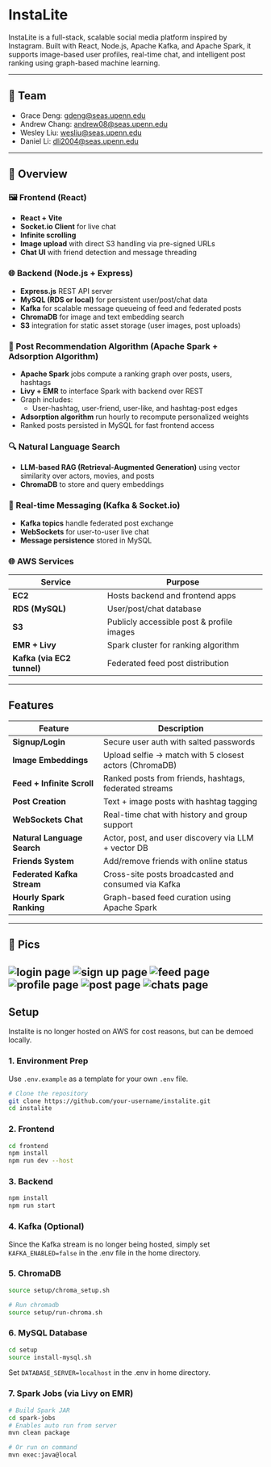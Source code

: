 # InstaLite

InstaLite is a full-stack, scalable social media platform inspired by Instagram. Built with React, Node.js, Apache Kafka, and Apache Spark, it supports image-based user profiles, real-time chat, and intelligent post ranking using graph-based machine learning.

---

## 👥 Team
-   Grace Deng: gdeng@seas.upenn.edu
-   Andrew Chang: andrew08@seas.upenn.edu
-   Wesley Liu: wesliu@seas.upenn.edu
-   Daniel Li: dli2004@seas.upenn.edu
---

## 🔧 Overview

### 🖼️ Frontend (React)
- **React + Vite**
- **Socket.io Client** for live chat
- **Infinite scrolling**
- **Image upload** with direct S3 handling via pre-signed URLs
- **Chat UI** with friend detection and message threading

### 🌐 Backend (Node.js + Express)
- **Express.js** REST API server
- **MySQL (RDS or local)** for persistent user/post/chat data
- **Kafka** for scalable message queueing of feed and federated posts
- **ChromaDB** for image and text embedding search
- **S3** integration for static asset storage (user images, post uploads)

### 🧠 Post Recommendation Algorithm (Apache Spark + Adsorption Algorithm)
- **Apache Spark** jobs compute a ranking graph over posts, users, hashtags
- **Livy + EMR** to interface Spark with backend over REST
- Graph includes:
  - User-hashtag, user-friend, user-like, and hashtag-post edges
- **Adsorption algorithm** run hourly to recompute personalized weights
- Ranked posts persisted in MySQL for fast frontend access

### 🔍 Natural Language Search
- **LLM-based RAG (Retrieval-Augmented Generation)** using vector similarity over actors, movies, and posts
- **ChromaDB** to store and query embeddings


### 🧵 Real-time Messaging (Kafka & Socket.io)
- **Kafka topics** handle federated post exchange
- **WebSockets** for user-to-user live chat
- **Message persistence** stored in MySQL

### 🌐 AWS Services
| Service | Purpose |
|--------|--------|
| **EC2** | Hosts backend and frontend apps |
| **RDS (MySQL)** | User/post/chat database |
| **S3** | Publicly accessible post & profile images |
| **EMR + Livy** | Spark cluster for ranking algorithm |
| **Kafka (via EC2 tunnel)** | Federated feed post distribution |

---

## Features

| Feature | Description |
|--------|-------------|
| **Signup/Login** | Secure user auth with salted passwords |
| **Image Embeddings** | Upload selfie → match with 5 closest actors (ChromaDB) |
| **Feed + Infinite Scroll** | Ranked posts from friends, hashtags, federated streams |
| **Post Creation** | Text + image posts with hashtag tagging |
| **WebSockets Chat** | Real-time chat with history and group support |
| **Natural Language Search** | Actor, post, and user discovery via LLM + vector DB |
| **Friends System** | Add/remove friends with online status |
| **Federated Kafka Stream** | Cross-site posts broadcasted and consumed via Kafka |
| **Hourly Spark Ranking** | Graph-based feed curation using Apache Spark |

---

## 📸 Pics

![login page](images/login.png)
![sign up page](images/sign_up.png)
![feed page](images/feed.png)
![profile page](images/profile.png)
![post page](images/post.png)
![chats page](images/chats.png)
---

## Setup

Instalite is no longer hosted on AWS for cost reasons, but can be demoed locally. 

### 1. Environment Prep

Use `.env.example` as a template for your own `.env` file.

```bash
# Clone the repository
git clone https://github.com/your-username/instalite.git
cd instalite
```

### 2. Frontend

```bash
cd frontend
npm install
npm run dev --host
```

### 3. Backend

```bash
npm install
npm run start
```

### 4. Kafka (Optional)

Since the Kafka stream is no longer being hosted, simply set `KAFKA_ENABLED=false` in the .env file in the home directory.

### 5. ChromaDB

```bash
source setup/chroma_setup.sh

# Run chromadb
source setup/run-chroma.sh
```

### 6. MySQL Database

```bash
cd setup
source install-mysql.sh 

```

Set `DATABASE_SERVER=localhost` in the .env in home directory.

### 7. Spark Jobs (via Livy on EMR)

```bash
# Build Spark JAR
cd spark-jobs
# Enables auto run from server
mvn clean package

# Or run on command
mvn exec:java@local
```

